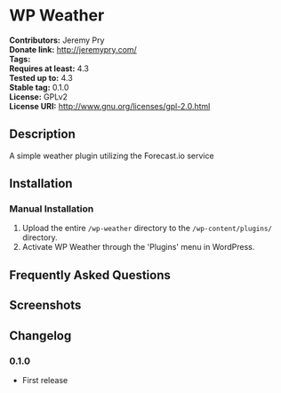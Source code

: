 # WP Weather #
**Contributors:**      Jeremy Pry  
**Donate link:**       http://jeremypry.com/  
**Tags:**  
**Requires at least:** 4.3  
**Tested up to:**      4.3  
**Stable tag:**        0.1.0  
**License:**           GPLv2  
**License URI:**       http://www.gnu.org/licenses/gpl-2.0.html  

## Description ##

A simple weather plugin utilizing the Forecast.io service

## Installation ##

### Manual Installation ###

1. Upload the entire `/wp-weather` directory to the `/wp-content/plugins/` directory.
2. Activate WP Weather through the 'Plugins' menu in WordPress.

## Frequently Asked Questions ##


## Screenshots ##


## Changelog ##

### 0.1.0 ###
* First release
